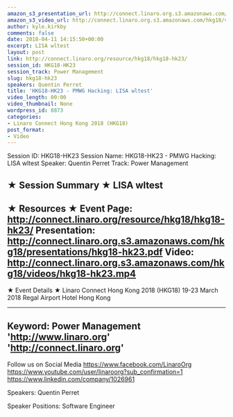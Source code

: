 ```yaml
---
amazon_s3_presentation_url: http://connect.linaro.org.s3.amazonaws.com/hkg18/presentations/hkg18-hk23.pdf
amazon_s3_video_url: http://connect.linaro.org.s3.amazonaws.com/hkg18/videos/hkg18-hk23.mp4
author: kyle.kirkby
comments: false
date: 2018-04-11 14:15:50+00:00
excerpt: LISA wltest
layout: post
link: http://connect.linaro.org/resource/hkg18/hkg18-hk23/
session_id: HKG18-HK23
session_track: Power Management
slug: hkg18-hk23
speakers: Quentin Perret
title: 'HKG18-HK23 - PMWG Hacking: LISA wltest'
video_length: 00:00
video_thumbnail: None
wordpress_id: 8873
categories:
- Linaro Connect Hong Kong 2018 (HKG18)
post_format:
- Video
---
```


Session ID: HKG18-HK23
Session Name: HKG18-HK23 - PMWG Hacking: LISA wltest
Speaker: Quentin Perret
Track: Power Management


★ Session Summary ★
LISA wltest
---------------------------------------------------
★ Resources ★
Event Page: http://connect.linaro.org/resource/hkg18/hkg18-hk23/
Presentation: http://connect.linaro.org.s3.amazonaws.com/hkg18/presentations/hkg18-hk23.pdf
Video: http://connect.linaro.org.s3.amazonaws.com/hkg18/videos/hkg18-hk23.mp4
 ---------------------------------------------------
★ Event Details ★
Linaro Connect Hong Kong 2018 (HKG18)
19-23 March 2018 
Regal Airport Hotel Hong Kong

---------------------------------------------------
Keyword: Power Management
'http://www.linaro.org'
'http://connect.linaro.org'
---------------------------------------------------
Follow us on Social Media
https://www.facebook.com/LinaroOrg
https://www.youtube.com/user/linaroorg?sub_confirmation=1
https://www.linkedin.com/company/1026961

Speakers: Quentin Perret

Speaker Positions: Software Engineer


